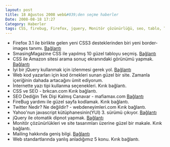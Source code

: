 ```yaml
---
layout: post
title: 18 Ağustos 2008 web&#039;den seçme haberler
Date: 2008-08-18 17:27
Category: Haberler
tags: CSS, firebug, Firefox, jquery, Monitör çözünürlüğü, seo, tablo, Twitter, Web Standartları, yui
---
```


-   Firefox 3.1 ile birlikte gelen yeni CSS3 desteklerinden biri yeni
    border-images tanımı. [Bağlantı][]
-   SmasingMagazine CSS ile yapılmış 10 güzel tabloyu seçmiş.
    [Bağlantı][1]
-   CSS ile Amazon sitesi arama sonuç ekranındaki görünümü yapmak.
    [Bağlantı][2]
-   İyi bir jQuery kullanmak için izlenmesi gerek yol. [Bağlantı][3]
-   Web kod yazarları için kod örnekleri sunan güzel bir site. Zamanla
    içeriğinin dahada artacağını ümit ediyorum.
-   İnternette yazı tipi kullanma seçenekleri. Kırık bağlantı.
-   CSS ve SEO - brkcan.com Kırık bağlantı.
-   SEO Dediğin Tek Dişi Kalmış Canavar - mafiamax.com [Bağlantı][7]
-   FireBug yardımı ile güzel sayfa kodlamak. Kırık bağlantı.
-   Twitter Nedir? Ne değildir? - webdeneyimleri.com Kırık bağlantı.
-   Yahoo'nun javascript kütüphanesinin(YUI) 3. sürümü çıkıyor.
    [Bağlantı][10]
-   jQuery ile otomatik dipnot yapmak. [Bağlantı][11]
-   Monitör çözünürlükleri ve site tasarımları üzerine güzel bir makale.
    Kırık bağlantı.
-   Mailing hakkında geniş bilgi. [Bağlantı][13]
-   Web standartlarında yanlış anladığımız 5 konu. Kırık bağlantı.


  [Bağlantı]: http://ejohn.org/blog/border-image-in-firefox/
    "border-images"
  [1]: http://www.smashingmagazine.com/2008/08/13/top-10-css-table-designs/
    "css ve tablo"
  [2]: http://www.search-this.com/2008/08/13/my-css-is-cat-categories-with-css/
    "css katagoriler"
  [3]: http://effectize.com/jquery-developer-guide "jQuery"
  [7]: http://www.mafiamax.com/2008/08/seo-dedigin-tek-disi-kalmis-canavar.html
  [10]: http://yuiblog.com/blog/2008/08/13/yui3pr1/ "yui 3"
  [11]: http://www.cssnewbie.com/generating-automatic-website-footnotes-with-jquery/
  [13]: http://tutorialblog.org/resources-for-creating-testing-and-sending-html-emails/